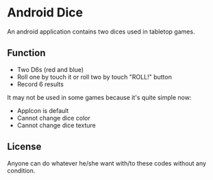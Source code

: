 # Android Dice
An android application contains two dices used in tabletop games.

## Function

* Two D6s (red and blue)
* Roll one by touch it or roll two by touch "ROLL!" button
* Record 6 results

It may not be used in some games because it's quite simple now:
* AppIcon is default
* Cannot change dice color
* Cannot change dice texture

## License

Anyone can do whatever he/she want with/to these codes without any condition.
